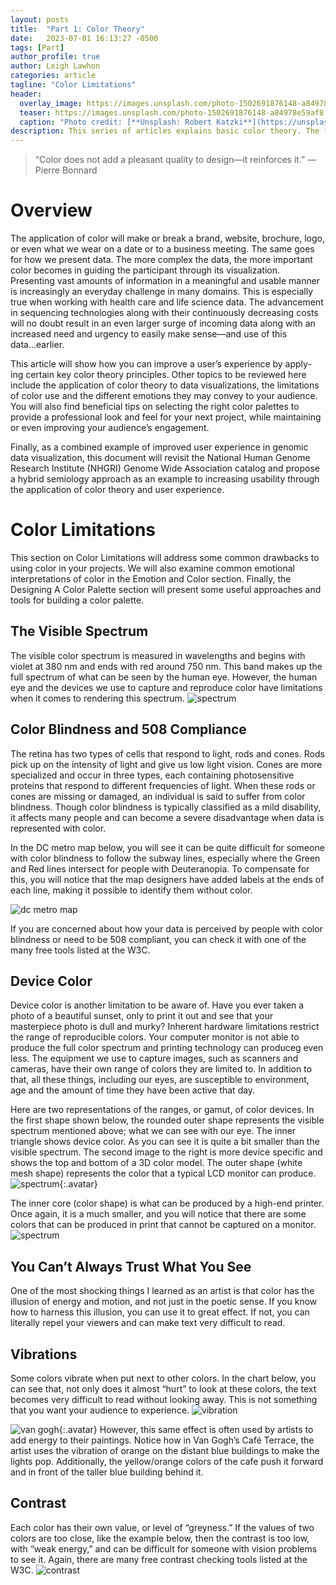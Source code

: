 ```yaml
---
layout: posts
title:  "Part 1: Color Theory"
date:   2023-07-01 16:13:27 -0500
tags: [Part]
author_profile: true
author: Leigh Lawhon
categories: article
tagline: "Color Limitations"
header:
  overlay_image: https://images.unsplash.com/photo-1502691876148-a84978e59af8
  teaser: https://images.unsplash.com/photo-1502691876148-a84978e59af8
  caption: "Photo credit: [**Unsplash: Robert Katzki**](https://unsplash.com/@ro_ka)"
description: This series of articles explains basic color theory. The first post explores color limitations.
---
```


>“Color does not add a pleasant quality to design—it reinforces it.”
— Pierre Bonnard

# Overview
The application of color will make or break a brand, website, brochure, logo, or even what we wear on a date or to a business meeting. The same goes for how we present data. The more complex the data, the more important color becomes in guiding the participant through its visualization.
Presenting vast amounts of information in a meaningful and usable manner is increasingly an everyday challenge in many domains. This is especially true when working with health care and life science data. The advancement in sequencing technologies along with their continuously decreasing costs will no doubt result in an even larger surge of incoming data along with an increased need and urgency to easily make sense—and use of this data...earlier.

This article will show how you can improve a user’s experience by apply-
ing certain key color theory principles. Other topics to be reviewed here include the application of color theory to data visualizations, the limitations of color use and the different emotions they may convey to your audience.
You will also find beneficial tips on selecting the right color palettes to provide a professional look and feel for your next project, while maintaining or even improving your audience’s engagement.

Finally, as a combined example of improved user experience in genomic data visualization, this document will revisit the National Human Genome Research Institute (NHGRI) Genome Wide Association catalog and propose a hybrid semiology approach as an example to increasing usability through the application of color theory and user experience.

# Color Limitations
This section on Color Limitations will address some common drawbacks to using color in your projects. We will also examine common emotional interpretations of color in the Emotion and Color section. Finally, the Designing A Color Palette section will present some useful approaches and tools for building a color palette.

## The Visible Spectrum
The visible color spectrum is measured in wavelengths and begins with violet at 380 nm and ends with red around 750 nm. This band makes up the full spectrum of what can be seen by the human eye. However, the human eye and the devices we use to capture and reproduce color have limitations when it comes to rendering this spectrum.
![spectrum](/assets/images/spectrum.png)

## Color Blindness and 508 Compliance
The retina has two types of cells that respond to light, rods and cones. Rods pick up on the intensity of light and give
us low light vision. Cones are more specialized and occur in three types, each containing photosensitive proteins that respond to different frequencies of light. When these rods or cones are missing or damaged, an individual is said to suffer from color blindness. Though color blindness is typically classified as a mild disability, it affects many people and can become a severe disadvantage when data is represented with color.

In the DC metro map below, you will see it can be quite difficult for someone with color blindness to follow the subway lines, especially where the Green and Red lines intersect for people with Deuteranopia. To compensate for this, you will notice that the map designers have added labels at the ends of each line, making it possible to identify them without color.

![dc metro map](/assets/images/dc_metro.png)

If you are concerned about how your data is perceived by people with color blindness or need to be 508 compliant, you can check it with one of the many free tools listed at the W3C.

## Device Color
Device color is another limitation to be aware of. Have you ever taken a photo of a beautiful sunset, only to print it out and see that your masterpiece photo is dull and murky?
Inherent hardware limitations restrict the range
of reproducible colors. Your computer monitor is not able to produce the full color spectrum and printing technology can produceg even less. The equipment we use to capture images, such as scanners and cameras, have their own range of colors they are limited to. In addition to that, all these things, including our eyes, are susceptible to environment, age and the amount of time they have been active that day.



Here are two representations of the ranges, or gamut, of color devices. In the first shape shown below, the rounded outer shape represents the visible spectrum mentioned above; what we can see with our eye. The inner triangle shows device color. As you can see it is quite a bit smaller than the visible spectrum. The second image to the right is more device specific and shows the top and bottom of a 3D color model. The outer shape (white mesh shape) represents the color that a typical LCD monitor can produce.
![spectrum](/assets/images/spectrum3.png){:.avatar} 

The inner core (color shape) is what can be produced by a high-end printer. Once again, it is a much smaller, and you will notice that there are some
colors that can be produced in print that cannot be captured on a monitor.
![spectrum](/assets/images/spectrum2.png) 


## You Can’t Always Trust What You See
One of the most shocking things I learned as an artist is that color has the illusion of energy and motion, and not just in the poetic sense. If you know how to harness this illusion, you can use it to great effect. If not, you can literally repel your viewers and can make text very difficult to read.

## Vibrations
Some colors vibrate when put next to other colors. In the chart below, you can see that, not only does it almost “hurt” to look at these colors, the text becomes very difficult to read without looking away. This is not something that you want your audience to experience.
![vibration](/assets/images/vibration.png)

![van gogh](/assets/images/vangogh.png){:.avatar} 
However, this same effect is often used by artists to add energy to their paintings.
Notice how in Van Gogh’s Café Terrace, the artist uses the vibration of orange on the distant blue buildings to make the lights pop. Additionally, the yellow/orange colors
of the cafe push it forward and in front of the taller blue building behind it.

## Contrast
Each color has their own value, or level of “greyness.” If the values of two colors are too close, like the example below, then the contrast is too low, with
“weak energy,” and can be difficult for someone with vision problems to see it. Again, there are many free contrast checking tools listed at the W3C.
![contrast](/assets/images/contrast.png) 
